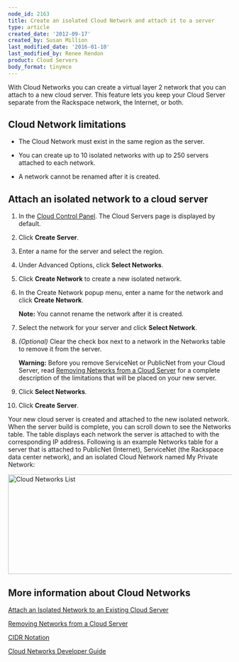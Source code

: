 ```yaml
---
node_id: 2163
title: Create an isolated Cloud Network and attach it to a server
type: article
created_date: '2012-09-17'
created_by: Susan Million
last_modified_date: '2016-01-10'
last_modified_by: Renee Rendon
product: Cloud Servers
body_format: tinymce
---
```


With Cloud Networks you can create a virtual layer 2 network that you
can attach to a new cloud server. This feature lets you keep your Cloud
Server separate from the Rackspace network, the Internet, or both.

Cloud Network limitations
-------------------------

-   The Cloud Network must exist in the same region as the server.

-   You can create up to 10 isolated networks with up to 250 servers
    attached to each network.

-   A network cannot be renamed after it is created.

Attach an isolated network to a cloud server
--------------------------------------------

1.  In the [Cloud Control Panel](https://mycloud.rackspace.com).
    The Cloud Servers page is displayed by default.

2.  Click **Create Server**.

3.  Enter a name for the server and select the region.

4.  Under Advanced Options, click **Select Networks**.

5.  Click **Create Network** to create a new isolated network.

6.  In the Create Network popup menu, enter a name for the network and
    click **Create Network**.

    **Note:** You cannot rename the network after it is created.

7.  Select the network for your server and click **Select Network**.

8.  *(Optional)* Clear the check box next to a network in the Networks
    table to remove it from the server.

    **Warning:** Before you remove ServiceNet or PublicNet from your
    Cloud Server, read [Removing Networks from a Cloud
    Server](/how-to/removing-networks-from-a-cloud-server "Disabling Networks from a Cloud Server")
    for a complete description of the limitations that will be placed on
    your new server.

9.  Click **Select Networks**.
10. Click **Create Server**.

Your new cloud server is created and attached to the new isolated
network. When the server build is complete, you can scroll down to see
the Networks table. The table displays each network the server is
attached to with the corresponding IP address. Following is an example
Networks table for a server that is attached to PublicNet (Internet),
ServiceNet (the Rackspace data center network), and an isolated Cloud
Network named My Private Network:

<img src="https://8026b2e3760e2433679c-fffceaebb8c6ee053c935e8915a3fbe7.ssl.cf2.rackcdn.com/field/image/Cloud%20Networks%20List.png" alt="Cloud Networks List" width="743" height="224" />

More information about Cloud Networks
-------------------------------------

[Attach an Isolated Network to an Existing Cloud
Server](/how-to/attach-a-cloud-network-to-an-existing-cloud-server "Attach an Isolated Network to an Existing Cloud Server")

[Removing Networks from a Cloud
Server](/how-to/removing-networks-from-a-cloud-server "Removing Networks from a Cloud Server")

[<span class="s1">CIDR
Notation</span>](/how-to/using-cidr-notation-in-cloud-networks "CIDR Notation")

[Cloud Networks Developer Guide](https://developer.rackspace.com/docs/)



